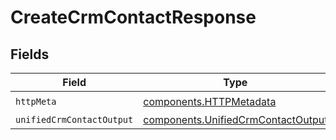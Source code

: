 # CreateCrmContactResponse


## Fields

| Field                                                                                    | Type                                                                                     | Required                                                                                 | Description                                                                              |
| ---------------------------------------------------------------------------------------- | ---------------------------------------------------------------------------------------- | ---------------------------------------------------------------------------------------- | ---------------------------------------------------------------------------------------- |
| `httpMeta`                                                                               | [components.HTTPMetadata](../../models/components/httpmetadata.md)                       | :heavy_check_mark:                                                                       | N/A                                                                                      |
| `unifiedCrmContactOutput`                                                                | [components.UnifiedCrmContactOutput](../../models/components/unifiedcrmcontactoutput.md) | :heavy_minus_sign:                                                                       | N/A                                                                                      |